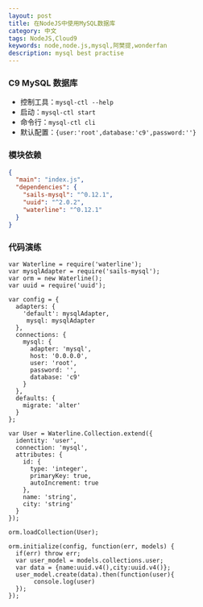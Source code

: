 ```yaml
---
layout: post
title: 在NodeJS中使用MySQL数据库
category: 中文
tags: NodeJS,Cloud9
keywords: node,node.js,mysql,阿樊提,wonderfan
description: mysql best practise
---
```


### C9 MySQL 数据库

- 控制工具：`mysql-ctl --help`
- 启动：`mysql-ctl start`
- 命令行：`mysql-ctl cli`
- 默认配置：`{user:'root',database:'c9',password:''}`


### 模块依赖

```json
{
  "main": "index.js",
  "dependencies": {
    "sails-mysql": "^0.12.1",
    "uuid": "^2.0.2",
    "waterline": "^0.12.1"
  }
}
```


### 代码演练

```node
var Waterline = require('waterline');
var mysqlAdapter = require('sails-mysql');
var orm = new Waterline();
var uuid = require('uuid');

var config = {
  adapters: {
    'default': mysqlAdapter,
     mysql: mysqlAdapter
  },
  connections: {
    mysql: {
      adapter: 'mysql',
      host: '0.0.0.0',
      user: 'root',
      password: '',
      database: 'c9'
    }
  },
  defaults: {
    migrate: 'alter'
  }
};

var User = Waterline.Collection.extend({
  identity: 'user',
  connection: 'mysql',
  attributes: {
    id: {
      type: 'integer',
      primaryKey: true,
      autoIncrement: true
    },
    name: 'string',
    city: 'string'
  }
});

orm.loadCollection(User);

orm.initialize(config, function(err, models) {
  if(err) throw err;
  var user_model = models.collections.user;
  var data = {name:uuid.v4(),city:uuid.v4()};
  user_model.create(data).then(function(user){
       console.log(user)
  });
});

```
